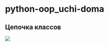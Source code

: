# python-oop_uchi-doma

## Цепочка классов
![](https://github.com/Grigoriy457/python-oop_uchi-doma/blob/main/oop.jpg?raw=true)
